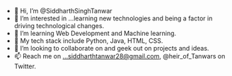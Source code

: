 - 👋 Hi, I’m @SiddharthSinghTanwar
- 👀 I’m interested in ...learning new technologies and being a factor in driving technological changes.
- 🌱 I’m learning Web Development and Machine learning.
- 🤖 My tech stack include Python, Java, HTML, CSS.
- 💞️ I’m looking to collaborate on and geek out on projects and ideas.
- 📫 Reach me on ...siddharthtanwar28@gmail.com, @heir_of_Tanwars on Twitter.

<!---
SiddharthSinghTanwar/SiddharthSinghTanwar is a ✨ special ✨ repository because its `README.md` (this file) appears on your GitHub profile.
You can click the Preview link to take a look at your changes.
--->
